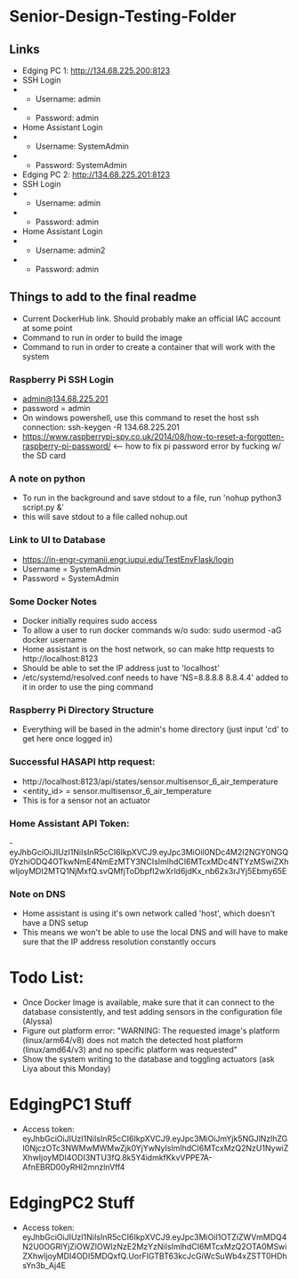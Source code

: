 # Senior-Design-Testing-Folder

## Links
- Edging PC 1: http://134.68.225.200:8123
- SSH Login
- - Username: admin
- - Password: admin
- Home Assistant Login
- - Username: SystemAdmin
- - Password: SystemAdmin
- Edging PC 2: http://134.68.225.201:8123
- SSH Login
- - Username: admin
- - Password: admin
- Home Assistant Login
- - Username: admin2
- - Password: admin

## Things to add to the final readme
- Current DockerHub link. Should probably make an official IAC account at some point
- Command to run in order to build the image
- Command to run in order to create a container that will work with the system 


### Raspberry Pi SSH Login
- admin@134.68.225.201
- password = admin
- On windows powershell, use this command to reset the host ssh connection: ssh-keygen -R 134.68.225.201
- https://www.raspberrypi-spy.co.uk/2014/08/how-to-reset-a-forgotten-raspberry-pi-password/ <-- how to fix pi password error by fucking w/ the SD card

### A note on python
- To run in the background and save stdout to a file, run 'nohup python3 script.py &'
- this will save stdout to a file called nohup.out

### Link to UI to Database
- https://in-engr-cymanii.engr.iupui.edu/TestEnvFlask/login
- Username = SystemAdmin
- Password = SystemAdmin

### Some Docker Notes
- Docker initially requires sudo access
- To allow a user to run docker commands w/o sudo: sudo usermod -aG docker username
- Home assistant is on the host network, so can make http requests to http://localhost:8123
- Should be able to set the IP address just to 'localhost'
- /etc/systemd/resolved.conf needs to have 'NS=8.8.8.8 8.8.4.4' added to it in order to use the ping command 

### Raspberry Pi Directory Structure 
- Everything will be based in the admin's home directory (just input 'cd' to get here once logged in)

### Successful HASAPI http request:
- http://localhost:8123/api/states/sensor.multisensor_6_air_temperature
- <entity_id> = sensor.multisensor_6_air_temperature
- This is for a sensor not an actuator

### Home Assistant API Token:
-eyJhbGciOiJIUzI1NiIsInR5cCI6IkpXVCJ9.eyJpc3MiOiI0NDc4M2I2NGY0NGQ0YzhiODQ4OTkwNmE4NmEzMTY3NCIsImlhdCI6MTcxMDc4NTYzMSwiZXhwIjoyMDI2MTQ1NjMxfQ.svQMfjToDbpfI2wXrld6jdKx_nb62x3rJYj5Ebmy65E

### Note on DNS
- Home assistant is using it's own network called 'host', which doesn't have a DNS setup
- This means we won't be able to use the local DNS and will have to make sure that the IP address resolution constantly occurs 

# Todo List:
- Once Docker Image is available, make sure that it can connect to the database consistently, and test adding sensors in the configuration file (Alyssa)
- Figure out platform error: "WARNING: The requested image's platform (linux/arm64/v8) does not match the detected host platform (linux/amd64/v3) and no specific platform was requested"
- Show the system writing to the database and toggling actuators (ask Liya about this Monday)

# EdgingPC1 Stuff
- Access token: eyJhbGciOiJIUzI1NiIsInR5cCI6IkpXVCJ9.eyJpc3MiOiJmYjk5NGJlNzlhZGI0NjczOTc3NWMwMWMwZjk0YjYwNyIsImlhdCI6MTcxMzQ2NzU1NywiZXhwIjoyMDI4ODI3NTU3fQ.8k5Y4idmkfKkvVPPE7A-AfnEBRD00yRHI2mnzlnVff4
# EdgingPC2 Stuff
- Access token: eyJhbGciOiJIUzI1NiIsInR5cCI6IkpXVCJ9.eyJpc3MiOiI1OTZiZWVmMDQ4N2U0OGRlYjZiOWZlOWIzNzE2MzYzNiIsImlhdCI6MTcxMzQ2OTA0MSwiZXhwIjoyMDI4ODI5MDQxfQ.UorFIGTBT63kcJcGiWcSuWb4xZSTT0HDhsYn3b_Aj4E
